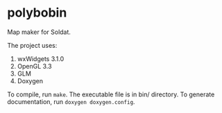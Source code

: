 # polybobin
Map maker for Soldat.

The project uses:<br />
1. wxWidgets 3.1.0<br />
2. OpenGL 3.3<br />
3. GLM<br />
4. Doxygen<br />

To compile, run `make`. The executable file is in bin/ directory.
To generate documentation, run `doxygen doxygen.config`.
